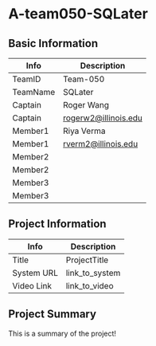 # A-team050-SQLater

## Basic Information

|   Info      |        Description     |
| ----------- | ---------------------- |
| TeamID      |        Team-050        |
| TeamName    |         SQLater        |
| Captain     |       Roger Wang       |
| Captain     |   rogerw2@illinois.edu |
| Member1     |       Riya Verma       |
| Member1     |   rverm2@illinois.edu  |
| Member2     |                        |
| Member2     |                        |
| Member3     |                        |
| Member3     |                        |

## Project Information

|   Info      |        Description     |
| ----------- | ---------------------- |
|  Title      |       ProjectTitle     |
| System URL  |      link_to_system    |
| Video Link  |      link_to_video     |

## Project Summary

This is a summary of the project!
